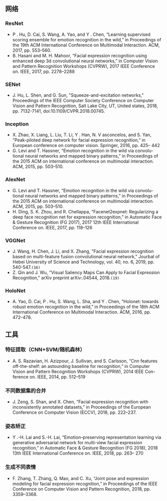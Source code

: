 ## 网络

### ResNet

+  P . Hu, D. Cai, S. Wang, A. Yao, and Y . Chen, “Learning supervised
  scoring ensemble for emotion recognition in the wild,” in Proceedings
  of the 19th ACM International Conference on Multimodal Interaction.
  ACM, 2017, pp. 553–560.
+  B. Hasani and M. H. Mahoor, “Facial expression recognition using
  enhanced deep 3d convolutional neural networks,” in Computer Vision
  and Pattern Recognition Workshops (CVPRW), 2017 IEEE Conference
  on. IEEE, 2017, pp. 2278–2288

### SENet

+ J. Hu, L. Shen, and G. Sun, "Squeeze-and-excitation networks," Proceedings of the IEEE Computer Society Conference on Computer Vision and Pattern Recognition, Salt Lake City, UT, United states, 2018, pp. 7132-7141, doi:10.1109/CVPR.2018.00745.

### Inception

+  X. Zhao, X. Liang, L. Liu, T. Li, Y . Han, N. V asconcelos, and
  S. Yan, “Peak-piloted deep network for facial expression recognition,”
  in European conference on computer vision. Springer, 2016, pp. 425–
  442
+ G. Levi and T. Hassner, “Emotion recognition in the wild via convolu-
  tional neural networks and mapped binary patterns,” in Proceedings of
  the 2015 ACM on international conference on multimodal interaction.
  ACM, 2015, pp. 503–510.

### AlexNet

+ G. Levi and T. Hassner, “Emotion recognition in the wild via convolu-
  tional neural networks and mapped binary patterns,” in Proceedings of
  the 2015 ACM on international conference on multimodal interaction.
  ACM, 2015, pp. 503–510.
+  H. Ding, S. K. Zhou, and R. Chellappa, “Facenet2expnet: Regularizing
  a deep face recognition net for expression recognition,” in Automatic
  Face & Gesture Recognition (FG 2017), 2017 12th IEEE International
  Conference on. IEEE, 2017, pp. 118–126

### VGGNet

+ J. Wang, H. Chen, J. Li, and X. Zhang, "Facial expression recognition based on multi-feature fusion convolutional neural network," Jourbal of Hebei University of Science and Technology, vol. 40, no. 6, 2019, pp. 540-547.`(16)`
+ Z. Qin and J. Wu, "Visual Saliency Maps Can Apply to Facial Expression Recognition," arXiv preprint arXiv:.04544, 2018.`(19)`

### HoloNet

+  A. Yao, D. Cai, P . Hu, S. Wang, L. Sha, and Y . Chen, “Holonet: towards
  robust emotion recognition in the wild,” in Proceedings of the 18th ACM
  International Conference on Multimodal Interaction. ACM, 2016, pp.
  472–478.

## 工具

### 特征提取（CNN+SVM/随机森林）

+ A. S. Razavian, H. Azizpour, J. Sullivan, and S. Carlsson, “Cnn features
  off-the-shelf: an astounding baseline for recognition,” in Computer
  Vision and Pattern Recognition Workshops (CVPRW), 2014 IEEE Con-
  ference on. IEEE, 2014, pp. 512–519

### 不同数据集的合并

+  J. Zeng, S. Shan, and X. Chen, “Facial expression recognition with
  inconsistently annotated datasets,” in Proceedings of the European
  Conference on Computer Vision (ECCV), 2018, pp. 222–237.

### 姿态矫正

+  Y .-H. Lai and S.-H. Lai, “Emotion-preserving representation learning
  via generative adversarial network for multi-view facial expression
  recognition,” in Automatic Face & Gesture Recognition (FG 2018),
  2018 13th IEEE International Conference on.  IEEE, 2018, pp. 263–
  270

### 生成不同表情

+  F. Zhang, T. Zhang, Q. Mao, and C. Xu, “Joint pose and expression
  modeling for facial expression recognition,” in Proceedings of the IEEE
  Conference on Computer Vision and Pattern Recognition, 2018, pp.
  3359–3368.